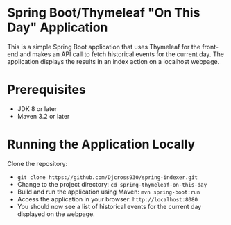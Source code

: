 # Spring Boot/Thymeleaf "On This Day" Application
This is a simple Spring Boot application that uses Thymeleaf for the front-end and makes an API call to fetch historical events for the current day. The application displays the results in an index action on a localhost webpage.

# Prerequisites
* JDK 8 or later
* Maven 3.2 or later
# Running the Application Locally
Clone the repository:
* ``git clone https://github.com/Djcross930/spring-indexer.git
``
* Change to the project directory:
``
cd spring-thymeleaf-on-this-day
``
* Build and run the application using Maven:
``
mvn spring-boot:run
``
* Access the application in your browser:
``
http://localhost:8080
``
* You should now see a list of historical events for the current day displayed on the webpage.